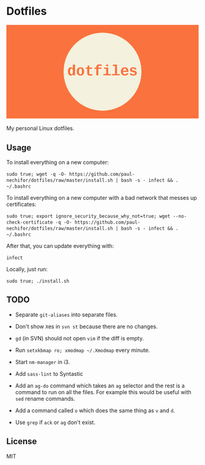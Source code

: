 # Dotfiles

![cover](screenshot.png)

My personal Linux dotfiles.

## Usage

To install everything on a new computer:

    sudo true; wget -q -O- https://github.com/paul-nechifor/dotfiles/raw/master/install.sh | bash -s - infect && . ~/.bashrc

To install everything on a new computer with a bad network that messes up
certificates:

    sudo true; export ignore_security_because_why_not=true; wget --no-check-certificate -q -O- https://github.com/paul-nechifor/dotfiles/raw/master/install.sh | bash -s - infect && . ~/.bashrc

After that, you can update everything with:

    infect

Locally, just run:

    sudo true; ./install.sh

## TODO

- Separate `git-aliases` into separate files.

- Don't show `X`es in `svn st` because there are no changes.

- `gd` (in SVN) should not open `vim` if the diff is empty.

- Run `setxkbmap ro; xmodmap ~/.Xmodmap` every minute.

- Start `nm-manager` in i3.

- Add `sass-lint` to Syntastic

- Add an `ag-do` command which takes an `ag` selector and the rest is a command
  to run on all the files. For example this would be useful with `sed` rename
  commands.

- Add a command called `o` which does the same thing as `v` and `d`.

- Use `grep` if `ack` or `ag` don't exist.

## License

MIT
